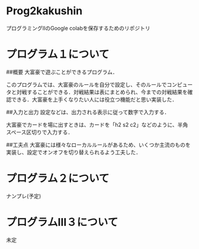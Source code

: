 # Prog2kakushin
プログラミングⅡのGoogle colabを保存するためのリポジトリ
# プログラム１について
##概要
大富豪で遊ぶことができるプログラム．

このプログラムでは、大富豪のルールを自分で設定し、そのルールでコンピュータと対戦することができる．対戦結果は表にまとめられ、今までの対戦結果を確認できる．大富豪を上手くなりたい人には役立つ機能だと思い実装した．

##入力と出力
設定などは、出力される表示に従って数字で入力する．

大富豪でカードを場に出すときは、カードを「h2 s2 c2」などのように、半角スペース区切りで入力する．

##工夫点
大富豪には様々なローカルルールがあるため、いくつか主流のものを実装し、設定でオンオフを切り替えられるよう工夫した．
# プログラム２について
ナンプレ(予定)
# プログラムⅢ３について
未定
